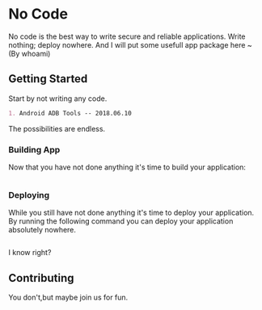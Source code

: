 # No Code

No code is the best way to write secure and reliable applications. Write nothing; deploy nowhere.
And I will put some usefull app package here ~ (By whoami)
## Getting Started

Start by not writing any code.

```markdown
1. Android ADB Tools -- 2018.06.10

```

The possibilities are endless.

### Building App

Now that you have not done anything it's time to build your application:

```

```

### Deploying

While you still have not done anything it's time to deploy your application. By running the following command you can deploy your application absolutely nowhere.

```

```

I know right?

## Contributing

You don't,but maybe join us for fun.
